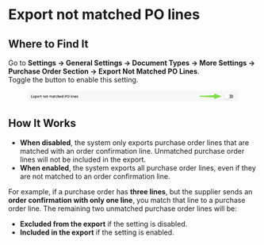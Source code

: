 # Export not matched PO lines

## **Where to Find It**

Go to **Settings → General Settings → Document Types → More Settings → Purchase Order Section → Export Not Matched PO Lines**.\
Toggle the button to enable this setting.

<figure><img src="../../../../../.gitbook/assets/image.png" alt=""><figcaption></figcaption></figure>

## **How It Works**

* **When disabled**, the system only exports purchase order lines that are matched with an order confirmation line. Unmatched purchase order lines will not be included in the export.
* **When enabled**, the system exports all purchase order lines, even if they are not matched to an order confirmation line.

For example, if a purchase order has **three lines**, but the supplier sends an **order confirmation with only one line**, you match that line to a purchase order line. The remaining two unmatched purchase order lines will be:

* **Excluded from the export** if the setting is disabled.
* **Included in the export** if the setting is enabled.

